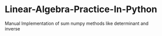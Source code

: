 # Linear-Algebra-Practice-In-Python
Manual Implementation of sum numpy methods like determinant and inverse
